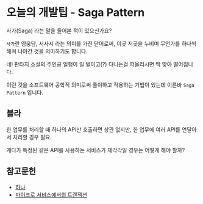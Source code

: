 # 오늘의 개발팁 - Saga Pattern

사가(Saga) 라는 말을 들어본 적이 있으신가요?

`사가`란 영웅담, 서사시 라는 의미를 가진 단어로써, 이곳 저곳을 누비며 무언가를 하나씩 해쳐 나아간 것을 의미하기도 합니다.

네! 판타지 소설의 주인공 일행이 일 벌이고(?) 다니는걸 떠올리시면 딱 맞아 떨어집니다.

이런 것을 소프트웨어 공학적 의미로써 풀이하고 적용하는 기법이 있는데 이른바 `Saga Pattern` 입니다.

## 블라

한 업무를 처리할 때 하나의 API만 호출하면 상관 없지만,
한 업무에 여러 API를 연달아서 처리할 경우 필요.

게다가 특정된 같은 API를 사용하는 서비스가 제각각일 경우는 어떻게 해야 할까?

## 참고문헌

- [하나](https://blog.couchbase.com/saga-pattern-implement-business-transactions-using-microservices-part/)
- [마이크로 서비스에서의 트랜잭션](https://www.howtodo.cloud/microservice/2019/06/19/microservice-transaction.html)
